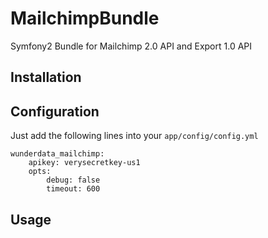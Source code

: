 # MailchimpBundle

Symfony2 Bundle for Mailchimp 2.0 API and Export 1.0 API

## Installation

## Configuration

Just add the following lines into your `app/config/config.yml`

```
wunderdata_mailchimp:
    apikey: verysecretkey-us1
    opts:
        debug: false
        timeout: 600
```

## Usage